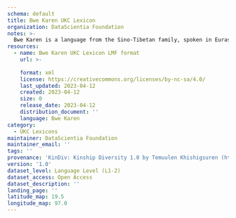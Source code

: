 ```yaml
---
schema: default
title: Bwe Karen UKC Lexicon
organization: DataScientia Foundation
notes: >-
  Bwe Karen is a language from the Sino-Tibetan family, spoken in Eurasia. The UKC Lexicon of Bwe Karen is represented as a lexico-semantic network. It consists of words, word senses, synsets, as well as sense-level and synset-level relationships.
resources:
  - name: Bwe Karen UKC Lexicon LMF format
    url: >-
      
    format: xml
    license: https://creativecommons.org/licenses/by-nc-sa/4.0/
    last_updated: 2023-04-12
    created: 2023-04-12
    size: 0
    release_date: 2023-04-12
    distribution_document: ''
    language: Bwe Karen
category:
  - UKC Lexicons
maintainer: DataScientia Foundation
maintainer_email: ''
tags: ''
provenance: 'KinDiv: Kinship Diversity 1.0 by Temuulen Khishigsuren (http://ukc.disi.unitn.it/index.php/kinship/); Princeton WordNet 2.1 by Princeton University (https://wordnet.princeton.edu)'
version: '1.0'
dataset_level: Language Level (L1-2)
dataset_access: Open Access
dataset_description: ''
landing_page: ''
latitude_map: 19.5
longitude_map: 97.0
---
```

